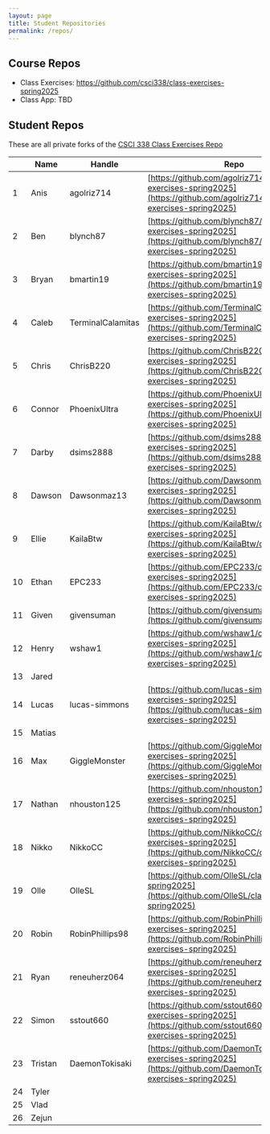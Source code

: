 ```yaml
---
layout: page
title: Student Repositories
permalink: /repos/
---
```


<style>
    .repos td:first-child {
        width: 40px;
    }
    .repos td:nth-child(2) {
        width: 200px;
    }
    .repos td:nth-child(3) {
        width: auto;
    }
</style>

## Course Repos
* Class Exercises: <a href="https://github.com/csci338/class-exercises-spring2025" target="_blank">https://github.com/csci338/class-exercises-spring2025</a>
* Class App: TBD

## Student Repos 
These are all private forks of the <a href="https://github.com/csci338/class-exercises-spring2025/forks" target="_blank">CSCI 338 Class Exercises Repo</a>

| | Name  | Handle | Repo | 
|--|--|--|--|
| 1 | Anis | agolriz714 | [https://github.com/agolriz714/class-exercises-spring2025](https://github.com/agolriz714/class-exercises-spring2025) |
| 2 | Ben | blynch87 | [https://github.com/blynch87/class-exercises-spring2025](https://github.com/blynch87/class-exercises-spring2025) |
| 3 | Bryan | bmartin19 | [https://github.com/bmartin19/class-exercises-spring2025](https://github.com/bmartin19/class-exercises-spring2025) |
| 4 | Caleb | TerminalCalamitas | [https://github.com/TerminalCalamitas/class-exercises-spring2025](https://github.com/TerminalCalamitas/class-exercises-spring2025) |
| 5 | Chris | ChrisB220 | [https://github.com/ChrisB220/class-exercises-spring2025](https://github.com/ChrisB220/class-exercises-spring2025) |
| 6 | Connor | PhoenixUltra | [https://github.com/PhoenixUltra/class-exercises-spring2025](https://github.com/PhoenixUltra/class-exercises-spring2025) |
| 7 | Darby | dsims2888 | [https://github.com/dsims2888/class-exercises-spring2025](https://github.com/dsims2888/class-exercises-spring2025)  |
| 8 | Dawson | Dawsonmaz13 | [https://github.com/Dawsonmaz13/class-exercises-spring2025](https://github.com/Dawsonmaz13/class-exercises-spring2025) |
| 9 | Ellie | KailaBtw | [https://github.com/KailaBtw/class-exercises-spring2025](https://github.com/KailaBtw/class-exercises-spring2025) |
| 10 | Ethan | EPC233 | [https://github.com/EPC233/class-exercises-spring2025](https://github.com/EPC233/class-exercises-spring2025) |
| 11 | Given | givensuman | [https://github.com/givensuman/csci338](https://github.com/givensuman/csci338) |
| 12 | Henry | wshaw1 | [https://github.com/wshaw1/class-exercises-spring2025](https://github.com/wshaw1/class-exercises-spring2025) |
| 13 | Jared |  | |
| 14 | Lucas | lucas-simmons |  [https://github.com/lucas-simmons/class-exercises-spring2025](https://github.com/lucas-simmons/class-exercises-spring2025) |
| 15 | Matias |  | |
| 16 | Max | GiggleMonster |  [https://github.com/GiggleMonster/class-exercises-spring2025](https://github.com/GiggleMonster/class-exercises-spring2025) |
| 17 | Nathan | nhouston125 |  [https://github.com/nhouston125/class-exercises-spring2025](https://github.com/nhouston125/class-exercises-spring2025) |
| 18 | Nikko | NikkoCC | [https://github.com/NikkoCC/class-exercises-spring2025](https://github.com/NikkoCC/class-exercises-spring2025) |
| 19 | Olle | OlleSL |  [https://github.com/OlleSL/class-exercises-spring2025](https://github.com/OlleSL/class-exercises-spring2025) |
| 20 | Robin | RobinPhillips98 | [https://github.com/RobinPhillips98/class-exercises-spring2025](https://github.com/RobinPhillips98/class-exercises-spring2025) |
| 21 | Ryan | reneuherz064 |  [https://github.com/reneuherz064/class-exercises-spring2025](https://github.com/reneuherz064/class-exercises-spring2025) |
| 22 | Simon | sstout660 |  [https://github.com/sstout660/class-exercises-spring2025](https://github.com/sstout660/class-exercises-spring2025) |
| 23 | Tristan | DaemonTokisaki |  [https://github.com/DaemonTokisaki/class-exercises-spring2025](https://github.com/DaemonTokisaki/class-exercises-spring2025) |
| 24 | Tyler | |   |
| 25 | Vlad |  |  |
| 26 | Zejun |  |   |